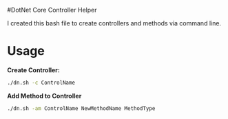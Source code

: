 #DotNet Core Controller Helper

I created this bash file to create controllers and methods via command line.

# Usage

**Create Controller:**

```bash
./dn.sh -c ControlName
```

**Add Method to Controller**

```bash
./dn.sh -am ControlName NewMethodName MethodType
```

